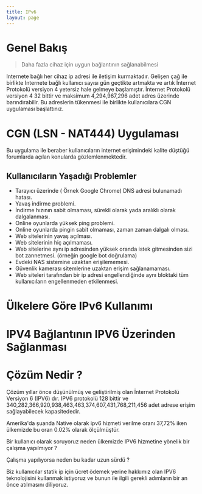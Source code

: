 ```yaml
---
title: IPv6
layout: page
---
```


# Genel Bakış

> Daha fazla cihaz için uygun bağlantının sağlanabilmesi 





Internete bağlı her cihaz ip adresi ile iletişim kurmaktadır. Gelişen çağ ile birlikte Internete bağlı kullanıcı sayısı gün geçtikte artmakta ve artık İnternet Protokolü versiyon 4 yetersiz hale gelmeye başlamıştır. İnternet Protokolü versiyon 4 32 bittir ve maksimum 4,294,967,296 adet adres üzerinde barındırabilir. Bu adreslerin tükenmesi ile birlikte kullanıcılara CGN uygulaması başlattınız. 

#	CGN (LSN - NAT444) Uygulaması

Bu uygulama ile beraber kullanıcıların internet erişimindeki kalite düştüğü forumlarda açılan konularda gözlemlenmektedir. 

## Kullanıcıların Yaşadığı Problemler

*	Tarayıcı üzerinde ( Örnek Google Chrome) DNS adresi bulunamadı hatası.
*   Yavaş indirme problemi.
*   İndirme hızının sabit olmaması, sürekli olarak yada aralıklı olarak dalgalanması.
*   Online oyunlarda yüksek ping problemi.
*   Online oyunlarda pingin sabit olmaması, zaman zaman dalgalı olması.
*   Web sitelerinin yavaş açılması.
*   Web sitelerinin hiç açılmaması.
*   Web sitelerine aynı ip adresinden yüksek oranda istek gitmesinden sizi bot zannetmesi. (örneğin google bot doğrulama)
*   Evdeki NAS sistemine uzaktan erişilememesi.
*   Güvenlik kamerası sitemlerine uzaktan erişim sağlanamaması.
*   Web siteleri tarafından bir ip adresi engellendiğinde aynı bloktaki tüm kullanıcıların engellenmeden etkilenmesi.


#	Ülkelere Göre IPv6 Kullanımı

#	IPV4 Bağlantının IPV6 Üzerinden Sağlanması

#	Çözüm Nedir ?

Çözüm yıllar önce düşünülmüş ve geliştirilmiş olan İnternet Protokolü Versiyon 6 (IPV6) dır. IPV6 protokolü 128 bittir ve 340,282,366,920,938,463,463,374,607,431,768,211,456 adet adrese erişim sağlayabilecek kapasitededir.

Amerika'da şuanda Native olarak ipv6 hizmeti verilme oranı 37,72% iken ülkemizde bu oran 0.02% olarak ölçülmüştür.

Bir kullanıcı olarak soruyoruz neden ülkemizde IPV6 hizmetine yönelik bir çalışma yapılmıyor ?

Çalışma yapılıyorsa neden bu kadar uzun sürdü ?

Biz kullanıcılar statik ip için ücret ödemek yerine hakkımız olan IPV6 teknolojisini kullanmak istiyoruz ve bunun ile ilgili gerekli adımların bir an önce atılmasını diliyoruz.
